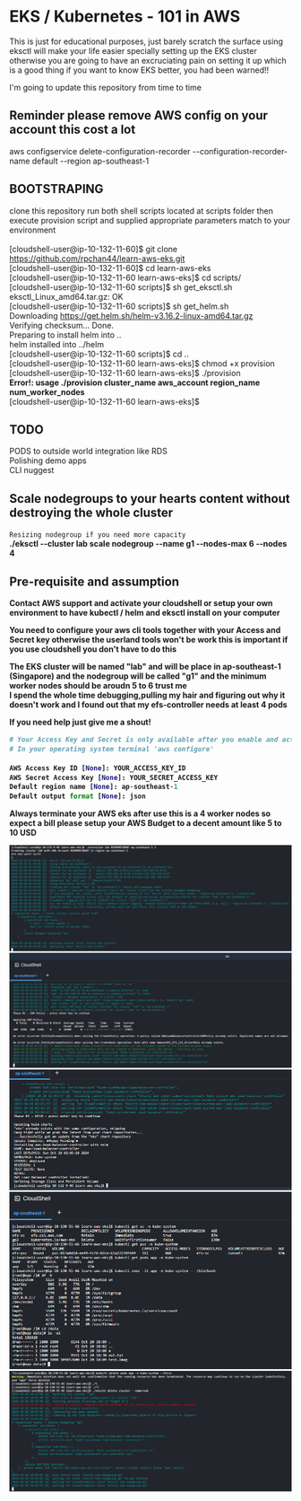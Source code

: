 # EKS / Kubernetes - 101 in AWS

This is just for educational purposes, just barely scratch the surface using eksctl will make your life easier specially setting up the EKS cluster otherwise
you are going to have an excruciating pain on setting it up which is a good thing if you want to know EKS better, you had been warned!!

I'm going to update this repository from time to time

## Reminder please remove AWS config on your account this cost a lot 
aws configservice delete-configuration-recorder --configuration-recorder-name default --region ap-southeast-1

## BOOTSTRAPING

clone this repository run both shell scripts located at scripts folder then execute provision script and supplied appropriate parameters match to your environment</br></br>
[cloudshell-user@ip-10-132-11-60]$ git clone https://github.com/rpchan44/learn-aws-eks.git </br>
[cloudshell-user@ip-10-132-11-60]$ cd learn-aws-eks </br>
[cloudshell-user@ip-10-132-11-60 learn-aws-eks]$ cd scripts/</br>
[cloudshell-user@ip-10-132-11-60 scripts]$ sh get_eksctl.sh </br>
eksctl_Linux_amd64.tar.gz: OK </br>
[cloudshell-user@ip-10-132-11-60 scripts]$ sh get_helm.sh </br>
Downloading https://get.helm.sh/helm-v3.16.2-linux-amd64.tar.gz </br>
Verifying checksum... Done.</br>
Preparing to install helm into ..</br>
helm installed into ../helm </br>
[cloudshell-user@ip-10-132-11-60 scripts]$ cd .. </br>
[cloudshell-user@ip-10-132-11-60 learn-aws-eks]$ chmod +x provision </br>
[cloudshell-user@ip-10-132-11-60 learn-aws-eks]$ ./provision </br>
<b>Error!: usage ./provision cluster_name aws_account region_name num_worker_nodes</b></br>
[cloudshell-user@ip-10-132-11-60 learn-aws-eks]$

## TODO

PODS to outside world integration like RDS </br>
Polishing demo apps </br>
CLI nuggest </br>

## Scale nodegroups to your hearts content without destroying the whole cluster
`Resizing nodegroup if you need more capacity`</br>
<b>./eksctl --cluster lab scale nodegroup --name g1 --nodes-max 6 --nodes 4

## Pre-requisite and assumption

Contact AWS support and activate your cloudshell or setup your own environment to have kubectl / helm and eksctl install on your computer

You need to configure your aws cli tools together with your Access and Secret key otherwise the userland tools won't be work this is important if you use cloudshell you don't have to do this

The EKS cluster will be named "lab" and will be place in ap-southeast-1 (Singapore) and the nodegroup will be called "g1" and the minimum worker nodes should be aroudn 5 to 6 trust me </br>
I spend the whole time debugging,pulling my hair and figuring out why it doesn't work and I found out that my efs-controller needs at least 4 pods </br> 

If you need help just give me a shout!

```python
# Your Access Key and Secret is only available after you enable and activate your account in AWS, it takes 24 hours so be patient
# In your operating system terminal 'aws configure'

AWS Access Key ID [None]: YOUR_ACCESS_KEY_ID
AWS Secret Access Key [None]: YOUR_SECRET_ACCESS_KEY
Default region name [None]: ap-southeast-1
Default output format [None]: json

```
Always terminate your AWS eks after use this is a 4 worker nodes so expect a bill please setup your AWS Budget to a decent amount like 5 to 10 USD

![Screenshot 1](https://github.com/rpchan44/learn-aws-eks/blob/master/images/1.png)
![Screenshot 2](https://github.com/rpchan44/learn-aws-eks/blob/master/images/2.PNG)
![Screenshot 3](https://github.com/rpchan44/learn-aws-eks/blob/master/images/3.PNG)
![Screenshot 4](https://github.com/rpchan44/learn-aws-eks/blob/master/images/4.PNG)
![Screenshot 5](https://github.com/rpchan44/learn-aws-eks/blob/master/images/5.PNG)

